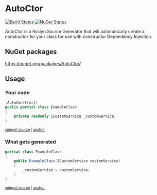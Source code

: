 <!--
GENERATED FILE - DO NOT EDIT
This file was generated by [MarkdownSnippets](https://github.com/SimonCropp/MarkdownSnippets).
Source File: /readme.source.md
To change this file edit the source file and then run MarkdownSnippets.
-->

# AutoCtor

[![Build Status](https://img.shields.io/github/workflow/status/distantcam/autoctor/on-push-run-tests.svg)](https://github.com/distantcam/AutoCtor/actions/workflows/on-push-run-tests.yml)
[![NuGet Status](https://img.shields.io/nuget/v/AutoCtor.svg)](https://www.nuget.org/packages/AutoCtor/)

AutoCtor is a Roslyn Source Generator that will automatically create a constructor for your class for use with constructor Dependency Injection.

## NuGet packages

https://nuget.org/packages/AutoCtor/

## Usage

### Your code

<!-- snippet: YourCode -->
<a id='snippet-yourcode'></a>
```cs
[AutoConstruct]
public partial class ExampleClass
{
    private readonly ICustomService _customService;
}
```
<sup><a href='/src/AutoCtor.Example/ExampleClass.cs#L8-L16' title='Snippet source file'>snippet source</a> | <a href='#snippet-yourcode' title='Start of snippet'>anchor</a></sup>
<!-- endSnippet -->

### What gets generated

<!-- snippet: GeneratedCode -->
<a id='snippet-generatedcode'></a>
```cs
partial class ExampleClass
{
    public ExampleClass(ICustomService customService)
    {
        _customService = customService;
    }
}
```
<sup><a href='/src/AutoCtor.Example/ExampleClass.cs#L18-L28' title='Snippet source file'>snippet source</a> | <a href='#snippet-generatedcode' title='Start of snippet'>anchor</a></sup>
<!-- endSnippet -->
